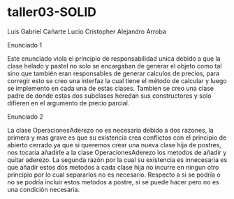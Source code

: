 # taller03-SOLID

Luis Gabriel Cañarte Lucio
Cristopher Alejandro Arroba 

Enunciado 1 

Este enunciado viola el principio de responsabilidad unica debido a que la clase helado y pastel no solo
se encargaban de generar el objeto como tal sino que también eran responsables de generar calculos de precios,
para corregir esto se creo una interfaz la cual tiene el método de calcular y luego se implemento en cada una
de estas clases. Tambien se creo una clase padre de donde estas dos subclases heredan sus constructores y solo
difieren en el argumento de precio parcial. 

Enunciado 2 

La clase OperacionesAderezo no es necesaria debido a dos razones, la primera y mas grave es que su existencia crea
conflictos con el principio de abierto cerrado ya que si queremos crear una nueva clase hija de postres, nos tocaria 
añadirle a la clase OperacionesAderezo los metodos de añadir y quitar aderezo. La segunda razón por la cual su 
existencia es innecesaria es que añadir estos dos metodos a cada clase hija no incurre en ningun otro principio por lo
cual separarlos no es necesario. Respecto a si se podría o no se podría incluir estos metodos a postre, si se puede hacer
pero no es una condición necesaria.